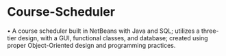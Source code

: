 # Course-Scheduler
•	A course scheduler built in NetBeans with Java and SQL; utilizes a three-tier design, with a GUI, functional classes, and database; created using proper Object-Oriented design and programming practices.
